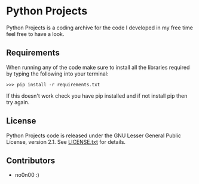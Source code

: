 Python Projects
=======

Python Projects is a coding archive for the code I developed in my free time feel free to have a look.

Requirements
------------
When running any of the code make sure to install all the libraries required by typing the following into your terminal:

    >>> pip install -r requirements.txt

If this doesn't work check you have pip installed and if not install pip then try again.

License
-------

Python Projects code is released under the GNU Lesser General Public
License, version 2.1. See [LICENSE.txt](LICENSE.txt) for details.

Contributors
------------

* no0n00 :)
